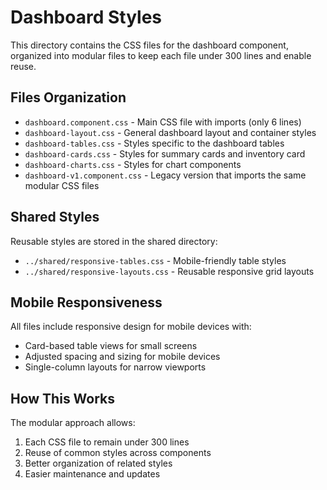 # Dashboard Styles

This directory contains the CSS files for the dashboard component, organized into modular files to keep each file under 300 lines and enable reuse.

## Files Organization

- `dashboard.component.css` - Main CSS file with imports (only 6 lines)
- `dashboard-layout.css` - General dashboard layout and container styles
- `dashboard-tables.css` - Styles specific to the dashboard tables
- `dashboard-cards.css` - Styles for summary cards and inventory card
- `dashboard-charts.css` - Styles for chart components
- `dashboard-v1.component.css` - Legacy version that imports the same modular CSS files

## Shared Styles

Reusable styles are stored in the shared directory:
- `../shared/responsive-tables.css` - Mobile-friendly table styles
- `../shared/responsive-layouts.css` - Reusable responsive grid layouts

## Mobile Responsiveness

All files include responsive design for mobile devices with:
- Card-based table views for small screens
- Adjusted spacing and sizing for mobile devices
- Single-column layouts for narrow viewports

## How This Works

The modular approach allows:
1. Each CSS file to remain under 300 lines
2. Reuse of common styles across components
3. Better organization of related styles
4. Easier maintenance and updates
